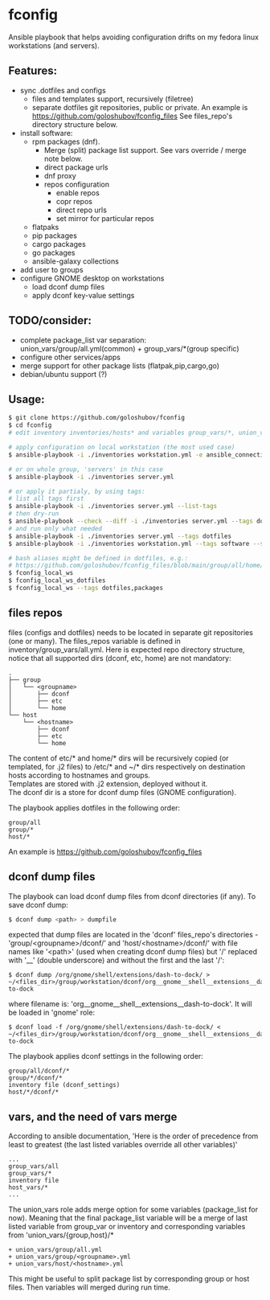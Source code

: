 # fconfig
Ansible playbook that helps avoiding configuration drifts on my fedora linux workstations (and servers).

## Features:
- sync .dotfiles and configs
  - files and templates support, recursively (filetree)
  - separate dotfiles git repositories, public or private. An example is https://github.com/goloshubov/fconfig_files See files_repo's directory structure below.
- install software:
  - rpm packages (dnf). 
    - Merge (split) package list support. See vars override / merge note below.
    - direct package urls
    - dnf proxy
    - repos configuration
      - enable repos
      - copr repos
      - direct repo urls
      - set mirror for particular repos
  - flatpaks
  - pip packages
  - cargo packages
  - go packages
  - ansible-galaxy collections
- add user to groups
- configure GNOME desktop on workstations 
  - load dconf dump files
  - apply dconf key-value settings

## TODO/consider:
- complete package_list var separation: union_vars/group/all.yml(common) + group_vars/*(group specific)
- configure other services/apps
- merge support for other package lists (flatpak,pip,cargo,go)
- debian/ubuntu support (?)

## Usage:
```bash
$ git clone https://github.com/goloshubov/fconfig
$ cd fconfig
# edit inventory inventories/hosts* and variables group_vars/*, union_vars/*

# apply configuration on local workstation (the most used case)
$ ansible-playbook -i ./inventories workstation.yml -e ansible_connection=local --limit $(hostname)

# or on whole group, 'servers' in this case
$ ansible-playbook -i ./inventories server.yml

# or apply it partialy, by using tags:
# list all tags first
$ ansible-playbook -i ./inventories server.yml --list-tags
# then dry-run
$ ansible-playbook --check --diff -i ./inventories server.yml --tags dotfiles
# and run only what needed
$ ansible-playbook -i ./inventories server.yml --tags dotfiles
$ ansible-playbook -i ./inventories workstation.yml --tags software --skip-tags flatpaks

# bash aliases might be defined in dotfiles, e.g.: 
# https://github.com/goloshubov/fconfig_files/blob/main/group/all/home/.bashrc.d/aliases.sh
$ fconfig_local_ws
$ fconfig_local_ws_dotfiles
$ fconfig_local_ws --tags dotfiles,packages
```

## files repos
files (configs and dotfiles) needs to be located in separate git repositories (one or many). The files_repos variable is defined in inventory/group_vars/all.yml. Here is expected repo directory structure, notice that all supported dirs (dconf, etc, home) are not mandatory:
```
.
├── group
│   └── <groupname>
│       ├── dconf
│       ├── etc
│       └── home
└── host
    └── <hostname>
        ├── dconf
        ├── etc
        └── home
```
The content of etc/* and home/* dirs will be recursively copied (or templated, for .j2 files) to /etc/* and ~/* dirs respectively on destination hosts according to hostnames and groups.\
Templates are stored with .j2 extension, deployed without it.\
The dconf dir is a store for dconf dump files (GNOME configuration).

The playbook applies dotfiles in the following order:
```
group/all
group/*
host/*
```
An example is https://github.com/goloshubov/fconfig_files

## dconf dump files

The playbook can load dconf dump files from dconf directories (if any). To save dconf dump:
```bash
$ dconf dump <path> > dumpfile
```
expected that dump files are located in the 'dconf' files_repo's directories - 'group/\<groupname\>/dconf/' and 'host/\<hostname\>/dconf/' with file names like '\<path\>' (used when creating dconf dump files) but '/' replaced with '__' (double underscore) and without the first and the last '/'\:
```
$ dconf dump /org/gnome/shell/extensions/dash-to-dock/ > ~/<files_dir>/group/workstation/dconf/org__gnome__shell__extensions__dash-to-dock
```
where filename is: 'org__gnome__shell__extensions__dash-to-dock'. It will be loaded in 'gnome' role:
```
$ dconf load -f /org/gnome/shell/extensions/dash-to-dock/ < ~/<files_dir>/group/workstation/dconf/org__gnome__shell__extensions__dash-to-dock
```
The playbook applies dconf settings in the following order:
```
group/all/dconf/*
group/*/dconf/*
inventory file (dconf_settings)
host/*/dconf/*
```


## vars, and the need of vars merge

According to ansible documentation,
'Here is the order of precedence from least to greatest (the last listed variables override all other variables)'
```
...
group_vars/all
group_vars/*
inventory file
host_vars/*
...
```

The union_vars role adds merge option for some variables (package_list for now).
Meaning that the final package_list variable will be a merge of last listed variable from group_var or inventory and corresponding variables from 'union_vars/{group,host}/*
```
+ union_vars/group/all.yml
+ union_vars/group/<groupname>.yml
+ union_vars/host/<hostname>.yml
```

This might be useful to split package list by corresponding group or host files. Then variables will merged during run time.
